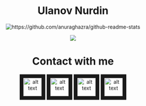 <div align="center"> <h1> Ulanov Nurdin </h1> </div>

<p align="center">
    <img src="https://github-readme-stats.vercel.app/api?username=Smile-Bonchichi&theme=tokyonight" alt="https://github.com/anuraghazra/github-readme-stats" />
</p>

<p align="center">
    <img src="https://github-readme-stats.vercel.app/api/top-langs/?username=Smile-Bonchichi&layout=compact&theme=tokyonight" />
</p>

<div align="center"> <h1> Contact with me </h1> </div>

<div align="center">
    <a href="https://www.linkedin.com/in/smile-bonchichi/"> <img src="https://thumbs.dreamstime.com/b/linkedin-social-media-icon-logo-vector-element-white-background-social-media-logos-suitable-mobile-apps-web-apps-print-142153162.jpg"
        alt="alt text" width="50" height="50" border="10"/></a>
    <a href="https://www.instagram.com/smile.kun/"> <img src="https://w7.pngwing.com/pngs/789/603/png-transparent-computer-icons-social-media-logo-social-media-black-thumbnail.png"
        alt="alt text" width="50" height="50" border="10"/></a>
    <a href="https://t.me/Smile_BoNcHiChi"> <img src="https://w7.pngwing.com/pngs/508/998/png-transparent-telegram-computer-icons-logo-android-angle-triangle-monochrome-thumbnail.png"
        alt="alt text" width="50" height="50" border="10"/></a>
    <a href="https://ulanovnurdin@gmail.com"> <img src="https://w7.pngwing.com/pngs/838/377/png-transparent-gmail-computer-icons-logo-email-gmail-angle-text-rectangle-thumbnail.png"
        alt="alt text" width="50" height="50" border="10"/></a>
</div>
